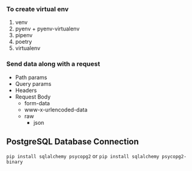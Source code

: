 ### To create virtual env

1. venv
2. pyenv + pyenv-virtualenv
3. pipenv
4. poetry
5. virtualenv


### Send data along with a request
- Path params
- Query params
- Headers
- Request Body
  - form-data
  - www-x-urlencoded-data
  - raw
    - json


## PostgreSQL Database Connection
`pip install sqlalchemy psycopg2`
or
`pip install sqlalchemy psycopg2-binary`